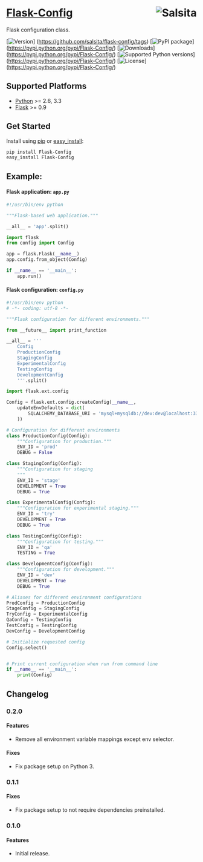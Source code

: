 # [Flask-Config](https://github.com/salsita/flask-config) <a href='https://github.com/salsita'><img align='right' title='Salsita' src='https://www.google.com/a/cpanel/salsitasoft.com/images/logo.gif?alpha=1' /></a>

Flask configuration class.

[![Version](https://badge.fury.io/gh/salsita%2Fflask-config.svg)]
(https://github.com/salsita/flask-config/tags)
[![PyPI package](https://badge.fury.io/py/Flask-Config.svg)]
(https://pypi.python.org/pypi/Flask-Config/)
[![Downloads](https://img.shields.io/pypi/dm/Flask-Config.svg)]
(https://pypi.python.org/pypi/Flask-Config/)
[![Supported Python versions](https://img.shields.io/pypi/pyversions/Flask-Config.svg)]
(https://pypi.python.org/pypi/Flask-Config/)
[![License](https://img.shields.io/pypi/l/Flask-Config.svg)]
(https://pypi.python.org/pypi/Flask-Config/)


## Supported Platforms

* [Python](http://www.python.org/) >= 2.6, 3.3
* [Flask](http://flask.pocoo.org/) >= 0.9


## Get Started

Install using [pip](https://pip.pypa.io/) or [easy_install](http://pythonhosted.org/setuptools/easy_install.html):
```bash
pip install Flask-Config
easy_install Flask-Config
```

## Example:

#### Flask application: `app.py`

```python
#!/usr/bin/env python

"""Flask-based web application."""

__all__ = 'app'.split()

import flask
from config import Config

app = flask.Flask(__name__)
app.config.from_object(Config)

if __name__ == '__main__':
    app.run()
```

#### Flask configuration: `config.py`

```python
#!/usr/bin/env python
# -*- coding: utf-8 -*-

"""Flask configuration for different environments."""

from __future__ import print_function

__all__ = '''
    Config
    ProductionConfig
    StagingConfig
    ExperimentalConfig
    TestingConfig
    DevelopmentConfig
    '''.split()

import flask.ext.config

Config = flask.ext.config.createConfig(__name__,
    updateEnvDefaults = dict(
        SQLALCHEMY_DATABASE_URI = 'mysql+mysqldb://dev:dev@localhost:3306/my_db'
    ))

# Configuration for different environments
class ProductionConfig(Config):
    """Configuration for production."""
    ENV_ID = 'prod'
    DEBUG = False

class StagingConfig(Config):
    """Configuration for staging
    """
    ENV_ID = 'stage'
    DEVELOPMENT = True
    DEBUG = True

class ExperimentalConfig(Config):
    """Configuration for experimental staging."""
    ENV_ID = 'try'
    DEVELOPMENT = True
    DEBUG = True

class TestingConfig(Config):
    """Configuration for testing."""
    ENV_ID = 'qa'
    TESTING = True

class DevelopmentConfig(Config):
    """Configuration for development."""
    ENV_ID = 'dev'
    DEVELOPMENT = True
    DEBUG = True

# Aliases for different environment configurations
ProdConfig = ProductionConfig
StageConfig = StagingConfig
TryConfig = ExperimentalConfig
QaConfig = TestingConfig
TestConfig = TestingConfig
DevConfig = DevelopmentConfig

# Initialize requested config
Config.select()


# Print current configuration when run from command line
if __name__ == '__main__':
    print(Config)
```


## Changelog

### 0.2.0

#### Features

- Remove all environment variable mappings except env selector.

#### Fixes

- Fix package setup on Python 3.

### 0.1.1

#### Fixes

- Fix package setup to not require dependencies preinstalled.

### 0.1.0

#### Features

* Initial release.
